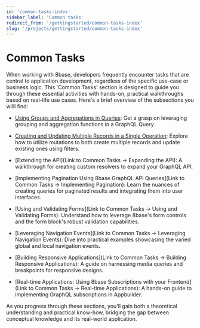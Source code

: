```yaml
---
id: 'common-tasks-index'
sidebar_label: 'Common tasks'
redirect_from: '/gettingstarted/common-tasks-index'
slug: '/projects/gettingstarted/common-tasks-index'
---
```


# Common Tasks

When working with 8base, developers frequently encounter tasks that are central to application development, regardless of the specific use-case or business logic. This 'Common Tasks' section is designed to guide you through these essential activities with hands-on, practical walkthroughs based on real-life use cases. Here's a brief overview of the subsections you willl find:


<!-- -   [Configuring Role-based Access Control](Link to Common Tasks -> Configuring Role-based Access Control): Dive into permissions configurations and understand the power of advanced filters. -->
    
-   [Using Groups and Aggregations in Queries](../backend/8base-console-graphql-api-grouping-and-aggregations-tutorial): Get a grasp on leveraging grouping and aggregation functions in a GraphQL Query.
    
-   [Creating and Updating Multiple Records in a Single Operation](common-tasks/create-multiple-records-single-operation): Explore how to utilize mutations to both create multiple records and update existing ones using filters.
    
-   [Extending the API](Link to Common Tasks -> Expanding the API): A walkthrough for creating custom resolvers to expand your GraphQL API.
    
-   [Implementing Pagination Using 8base GraphQL API Queries](Link to Common Tasks -> Implementing Pagination): Learn the nuances of creating queries for paginated results and integrating them into user interfaces.
    
-   [Using and Validating Forms](Link to Common Tasks -> Using and Validating Forms): Understand how to leverage 8base's form controls and the form block's robust validation capabilities.
    
-   [Leveraging Navigation Events](Link to Common Tasks -> Leveraging Navigation Events): Dive into practical examples showcasing the varied global and local navigation events.
    
-   [Building Responsive Applications](Link to Common Tasks -> Building Responsive Applications): A guide on harnessing media queries and breakpoints for responsive designs.
    
<!-- -   [Maximizing Reusable Elements](Link to Common Tasks -> Maximizing Reusable Elements): Discover the art of leveraging component groups for reusability. -->
    
-   [Real-time Applications: Using 8base Subscriptions with your Frontend](Link to Common Tasks -> Real-time Applications): A hands-on guide to implementing GraphQL subscriptions in Appbuilder.

As you progress through these sections, you'll gain both a theoretical understanding and practical know-how, bridging the gap between conceptual knowledge and its real-world application.
